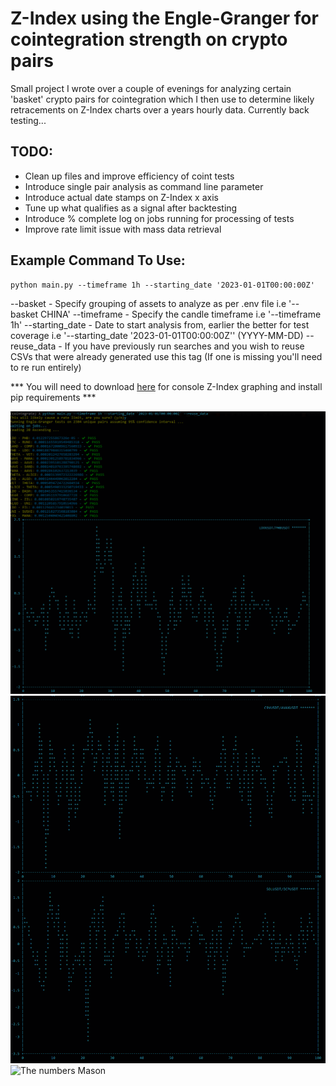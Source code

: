 


# Z-Index using the Engle-Granger for cointegration strength on crypto pairs

Small project I wrote over a couple of evenings for analyzing certain 'basket' crypto
pairs for cointegration which I then use to determine likely retracements on Z-Index
charts over a years hourly data. Currently back testing...

## TODO:
- Clean up files and improve efficiency of coint tests
- Introduce single pair analysis as command line parameter
- Introduce actual date stamps on Z-Index x axis
- Tune up what qualifies as a signal after backtesting
- Introduce % complete log on jobs running for processing of tests
- Improve rate limit issue with mass data retrieval

## Example Command To Use:

```
python main.py --timeframe 1h --starting_date '2023-01-01T00:00:00Z'
```

--basket - Specify grouping of assets to analyze as per .env file i.e '--basket CHINA'
--timeframe - Specify the candle timeframe i.e '--timeframe 1h'
--starting_date - Date to start analysis from, earlier the better for test coverage i.e '--starting_date '2023-01-01T00:00:00Z'' (YYYY-MM-DD)
--reuse_data - If you have previously run searches and you wish to reuse CSVs that were already generated use this tag (If one is missing you'll need to re run entirely)

*** You will need to download [here](https://sourceforge.net/projects/gnuplot/files/gnuplot/5.4.5/) for console Z-Index graphing and install pip requirements ***


![Example](https://raw.githubusercontent.com/CacheMoneyPlaya/cointegration-pair-v1/main/Images/eg1.png?raw=true)
![FVG detection](https://raw.githubusercontent.com/CacheMoneyPlaya/cointegration-pair-v1/main/Images/eg2.png?raw=true)
![The numbers Mason](https://tenor.com/view/what-do-they-mean-random-numbers-gif-10654449.gif)
